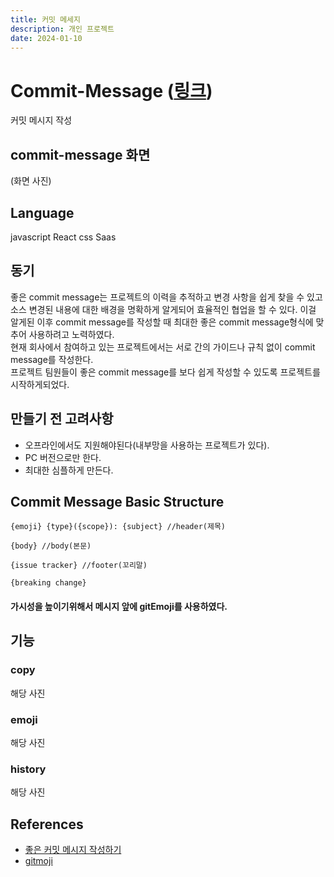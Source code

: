 ```yaml
---
title: 커밋 메세지
description: 개인 프로젝트
date: 2024-01-10
---
```


# Commit-Message ([링크](https://kwonyongjun1.github.io/commit-message))
커밋 메시지 작성 
## commit-message 화면 
(화면 사진)

## Language

javascript React css Saas 

## 동기
좋은 commit message는 프로젝트의 이력을 추적하고 변경 사항을 쉽게 찾을 수 있고 소스 변경된 내용에 대한 배경을 명확하게 알게되어 효율적인 협업을 할 수 있다. 
이걸 알게된 이후 commit message를 작성할 때 최대한 좋은 commit message형식에 맞추어 사용하려고 노력하였다.
<br>
현재 회사에서 참여하고 있는 프로젝트에서는 서로 간의 가이드나 규칙 없이 commit message를 작성한다.
<br>
프로젝트 팀원들이 좋은 commit message를 보다 쉽게 작성할 수 있도록 프로젝트를 시작하게되었다.

## 만들기 전 고려사항
- 오프라인에서도 지원해야된다(내부망을 사용하는 프로젝트가 있다).
- PC 버전으로만 한다.
- 최대한 심플하게 만든다.


## Commit Message Basic Structure
```
{emoji} {type}({scope}): {subject} //header(제목)
​
{body} //body(본문)
​
{issue tracker} //footer(꼬리말)

{breaking change}
```
#### 가시성을 높이기위해서 메시지 앞에 gitEmoji를 사용하였다.

## 기능

### copy 
  해당 사진
### emoji
  해당 사진
### history
  해당 사진
## References
- [좋은 커밋 메시지 작성하기](https://github.com/sj960126/Commit-message)
- [gitmoji](https://gitmoji.dev/)

